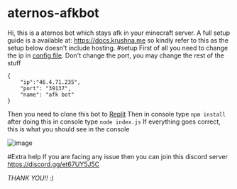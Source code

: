 # aternos-afkbot
Hi, this is a aternos bot which stays afk in your minecraft server.
A full setup guide is a available at: https://docs.krushna.me so kindly refer to this as the setup below doesn't include hosting.
#setup
First of all you need to change the ip in [config file](https://github.com/krushna06/afk-bot-for-aternos/blob/main/config.json).
Don't change the port, you may change the rest of the stuff
```
{
	"ip":"46.4.71.235",
	"port": "39137",
	"name": "afk bot"
}

```
Then you need to clone this bot to [Replit](https://replit.com/~)
Then in console type ```npm install``` after doing this in console type ```node index.js```
If everything goes correct, this is what you should see in the console


![image](https://user-images.githubusercontent.com/69315835/128631156-f5e257dd-4748-477c-87f1-d627c853590f.png)


#Extra help
If you are facing any issue then you can join this discord server
https://discord.gg/et67UY5J5C

*THANK YOU!! :)*
